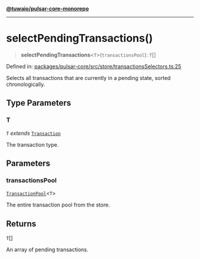 [**@tuwaio/pulsar-core-monorepo**](../../../README.md)

***

# selectPendingTransactions()

> **selectPendingTransactions**\<`T`\>(`transactionsPool`): `T`[]

Defined in: [packages/pulsar-core/src/store/transactionsSelectors.ts:25](https://github.com/TuwaIO/pulsar-core/blob/6a657679559c2bafbe8c9280c593db265ce3faeb/packages/pulsar-core/src/store/transactionsSelectors.ts#L25)

Selects all transactions that are currently in a pending state, sorted chronologically.

## Type Parameters

### T

`T` *extends* [`Transaction`](../type-aliases/Transaction.md)

The transaction type.

## Parameters

### transactionsPool

[`TransactionPool`](../type-aliases/TransactionPool.md)\<`T`\>

The entire transaction pool from the store.

## Returns

`T`[]

An array of pending transactions.
